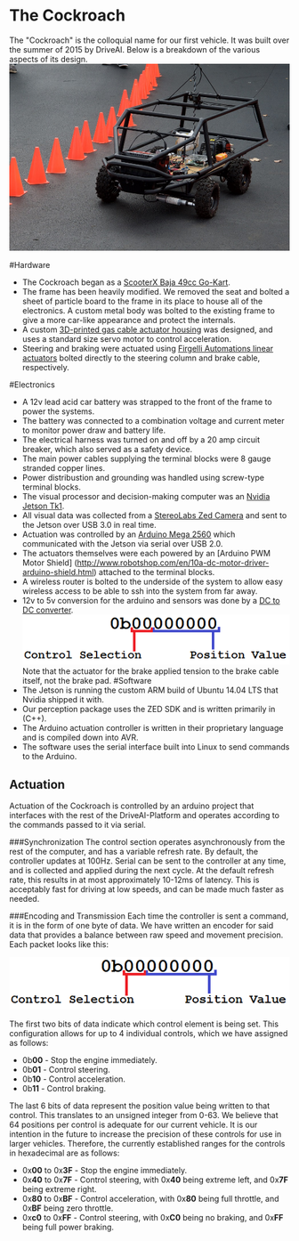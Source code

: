 # The Cockroach
The "Cockroach" is the colloquial name for our first vehicle. It was built over the summer of 2015 by DriveAI. Below is a breakdown of the various aspects of its design.
![Cockroach Front](cockroach-assets/crfront.jpg)

#Hardware
- The Cockroach began as a [ScooterX Baja 49cc Go-Kart](http://www.scooterx.biz/en/gas-go-karts/20-49cc-scooterx-baja-off-road-go-kart.html).
- The frame has been heavily modified. We removed the seat and bolted a sheet of particle board to the frame in its place to house all of the electronics. A custom metal body was bolted to the existing frame to give a more car-like appearance and protect the internals.
- A custom [3D-printed gas cable actuator housing](https://github.com/DriveAI/cockroach-actuator/tree/master/parts) was designed, and uses a standard size servo motor to control acceleration.
- Steering and braking were actuated using [Firgelli Automations linear actuators](https://www.firgelliauto.com/products/feedback-rod-actuator) bolted directly to the steering column and brake cable, respectively.

#Electronics
- A 12v lead acid car battery was strapped to the front of the frame to power the systems.
- The battery was connected to a combination voltage and current meter to monitor power draw and battery life.
- The electrical harness was turned on and off by a 20 amp circuit breaker, which also served as a safety device.
- The main power cables supplying the terminal blocks were 8 gauge stranded copper lines.
- Power distribustion and grounding was handled using screw-type terminal blocks.
- The visual processor and decision-making computer was an [Nvidia Jetson Tk1](http://www.nvidia.com/object/jetson-tk1-embedded-dev-kit.html).
- All visual data was collected from a [StereoLabs Zed Camera](https://www.stereolabs.com/zed/specs/) and sent to the Jetson over USB 3.0 in real time.
- Actuation was controlled by an [Arduino Mega 2560](https://www.arduino.cc/en/Main/ArduinoBoardMega2560) which communicated with the Jetson via serial over USB 2.0.
- The actuators themselves were each powered by an [Arduino PWM Motor Shield] (http://www.robotshop.com/en/10a-dc-motor-driver-arduino-shield.html) attached to the terminal blocks.
- A wireless router is bolted to the underside of the system to allow easy wireless access to be able to ssh into the system from far away.
- 12v to 5v conversion for the arduino and sensors was done by a [DC to DC converter](http://www.ebay.com/itm/LM2596-Buck-Step-down-Power-Converter-Module-DC-4-0-40-to-1-3-37V-LED-Voltmeter-/400802470941?hash=item5d51b05c1d:g:XyoAAOSwLa9UXJBL).
![control diagram](cockroach-assets/control_diagram.png)
Note that the actuator for the brake applied tension to the brake cable itself, not the brake pad.
#Software
- The Jetson is running the custom ARM build of Ubuntu 14.04 LTS that Nvidia shipped it with.
- Our perception package uses the ZED SDK and is written primarily in (C++).
- The Arduino actuation controller is written in their proprietary language and is compiled down into AVR.
- The software uses the serial interface built into Linux to send commands to the Arduino.

## Actuation
Actuation of the Cockroach is controlled by an arduino project that interfaces with the rest of the DriveAI-Platform and operates according to the commands passed to it via serial. 

###Synchronization
The control section operates asynchronously from the rest of the computer, and has a variable refresh rate. By default, the controller updates at 100Hz. Serial can be sent to the controller at any time, and is collected and applied during the next cycle. At the default refresh rate, this results in at most approximately 10-12ms of latency. This is acceptably fast for driving at low speeds, and can be made much faster as needed.

###Encoding and Transmission
Each time the controller is sent a command, it is in the form of one byte of data. We have written an encoder for said data that provides a balance between raw speed and movement precision. Each packet looks like this:

![control diagram](cockroach-assets/control_diagram.png)

The first two bits of data indicate which control element is being set. This configuration allows for up to 4 individual controls, which we have assigned as follows:

  * 0b**00** - Stop the engine immediately.
  * 0b**01** - Control steering.
  * 0b**10** - Control acceleration.
  * 0b**11** - Control braking.
  
The last 6 bits of data represent the position value being written to that control. This translates to an unsigned integer from 0-63. We believe that 64 positions per control is adequate for our current vehicle. It is our intention in the future to increase the precision of these controls for use in larger vehicles. Therefore, the currently established ranges for the controls in hexadecimal are as follows:

  * 0x**00** to 0x**3F** - Stop the engine immediately.
  * 0x**40** to 0x**7F** - Control steering, with 0x**40** being extreme left, and 0x**7F** being extreme right.
  * 0x**80** to 0x**BF** - Control acceleration, with 0x**80** being full throttle, and 0x**BF** being zero throttle.
  * 0x**c0** to 0x**FF** - Control steering, with 0x**C0** being no braking, and 0x**FF** being full power braking.
